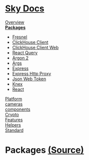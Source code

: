 <!--- This Packages was auto-generated using "npx sky readme" --> 

# [Sky Docs](../README.md)

[Overview](..%2Fdocs%2FREADME.md)   
**[Packages](..%2F%40pkgs%2FREADME.md)**   
* [Fresnel](..%2F%40pkgs%2F%40artsy%2Ffresnel%2FREADME.md)
* [ClickHouse Client](..%2F%40pkgs%2F%40clickhouse%2Fclient%2FREADME.md)
* [ClickHouse Client Web](..%2F%40pkgs%2F%40clickhouse%2Fclient-web%2FREADME.md)
* [React Query](..%2F%40pkgs%2F%40tanstack%2Freact-query%2FREADME.md)
* [Argon 2](..%2F%40pkgs%2Fargon2%2FREADME.md)
* [Args](..%2F%40pkgs%2Fargs%2FREADME.md)
* [Express](..%2F%40pkgs%2Fexpress%2FREADME.md)
* [Express Http Proxy](..%2F%40pkgs%2Fexpress-http-proxy%2FREADME.md)
* [Json Web Token](..%2F%40pkgs%2Fjsonwebtoken%2FREADME.md)
* [Knex](..%2F%40pkgs%2Fknex%2FREADME.md)
* [React](..%2F%40pkgs%2Freact%2FREADME.md)
  
[Platform](..%2F%40platform%2FREADME.md)   
[cameras](..%2Fcameras%2FREADME.md)   
[components](..%2Fcomponents%2FREADME.md)   
[Crypto](..%2Fcrypto%2FREADME.md)   
[Features](..%2Ffeatures%2FREADME.md)   
[Helpers](..%2Fhelpers%2FREADME.md)   
[Standard](..%2Fstandard%2FREADME.md)   

# Packages [(Source)](..%2F%40pkgs%2F)
